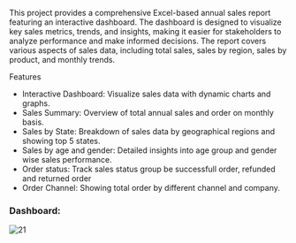 This project provides a comprehensive Excel-based annual sales report featuring an interactive dashboard. The dashboard is designed to visualize key sales metrics, trends, and insights, making it easier for stakeholders to analyze performance and make informed decisions. The report covers various aspects of sales data, including total sales, sales by region, sales by product, and monthly trends.

Features
- Interactive Dashboard: Visualize sales data with dynamic charts and graphs.
- Sales Summary: Overview of total annual sales and order on monthly basis.
- Sales by State: Breakdown of sales data by geographical regions and showing top 5 states.
- Sales by age and gender: Detailed insights into age group and gender wise sales performance.
- Order status: Track sales status group be successfull order, refunded and returned order
- Order Channel: Showing total order by different channel and company.

### Dashboard: ###


![21](https://github.com/robayet002/Excel-Based-Streamlining-Inventory-Management/assets/111728894/8ca9ec70-df25-408b-959b-1a9432a6d5fb)
